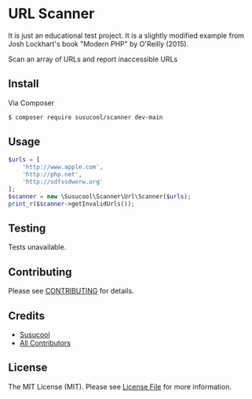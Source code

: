 # URL Scanner
It is just an educational test project. It is a slightly modified example from Josh Lockhart's book "Modern PHP" by O'Reilly (2015).

Scan an array of URLs and report inaccessible URLs

## Install

Via Composer

``` bash
$ composer require susucool/scanner dev-main
```

## Usage

``` php
$urls = [
    'http://www.apple.com',
    'http://php.net',
    'http://sdfssdwerw.org'
];
$scanner = new \Susucool\Scanner\Url\Scanner($urls);
print_r($scanner->getInvalidUrls());
```

## Testing

Tests unavailable.

## Contributing

Please see [CONTRIBUTING](CONTRIBUTING.md) for details.

## Credits

- [Susucool](https://github.com/susucool)
- [All Contributors](https://github.com/susucool/scanner/contributors)

## License

The MIT License (MIT). Please see [License File](LICENSE) for more information.
